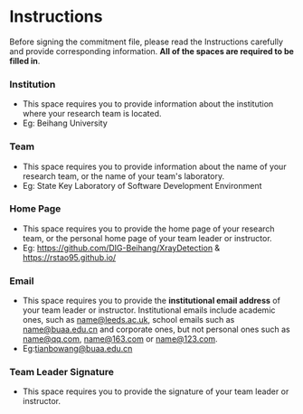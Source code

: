 # Instructions
Before signing the commitment file, please read the Instructions carefully and provide corresponding information. **All of the spaces are required to be filled in**.

### Institution
* This space requires you to provide information about the institution where your research team is located. 
* Eg: Beihang University

### Team
* This space requires you to provide information about the name of your research team, or the name of your team's laboratory. 
* Eg: State Key Laboratory of Software Development Environment

### Home Page
* This space requires you to provide the home page of your research team, or the personal home page of your team leader or instructor.
* Eg: https://github.com/DIG-Beihang/XrayDetection & https://rstao95.github.io/

### Email
* This space requires you to provide the **institutional email address** of your team leader or instructor. Institutional emails include academic ones, such as name@leeds.ac.uk, school emails such as name@buaa.edu.cn and corporate ones, but not personal ones such as name@qq.com, name@163.com or name@123.com.
* Eg:tianbowang@buaa.edu.cn

### Team Leader Signature
* This space requires you to provide the signature of your team leader or instructor.

